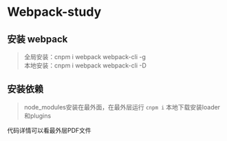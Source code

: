 # Webpack-study

## 安装 webpack

> 全局安装：cnpm i webpack webpack-cli -g  
> 本地安装：cnpm i webpack webpack-cli -D

## 安装依赖

> node_modules安装在最外面，在最外层运行 `cnpm i` 本地下载安装loader和plugins

代码详情可以看最外层PDF文件